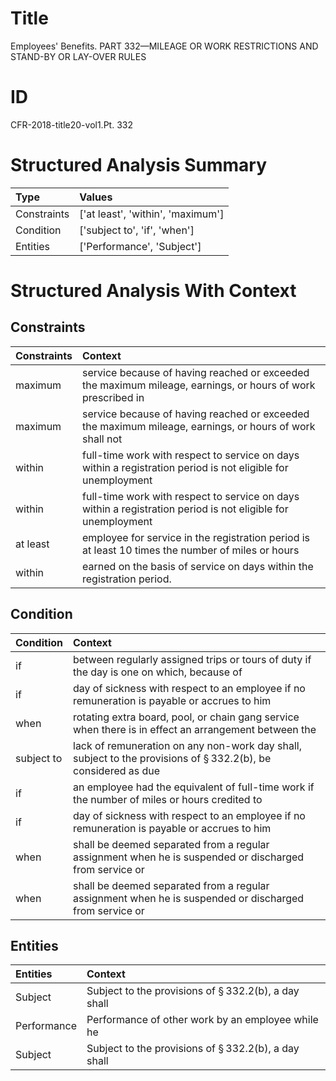 # Title

 Employees' Benefits. PART 332—MILEAGE OR WORK RESTRICTIONS AND STAND-BY OR LAY-OVER RULES


# ID

 CFR-2018-title20-vol1.Pt. 332


# Structured Analysis Summary

| Type        | Values                            |
|:------------|:----------------------------------|
| Constraints | ['at least', 'within', 'maximum'] |
| Condition   | ['subject to', 'if', 'when']      |
| Entities    | ['Performance', 'Subject']        |


# Structured Analysis With Context

 


## Constraints

| Constraints   | Context                                                                                                      |
|:--------------|:-------------------------------------------------------------------------------------------------------------|
| maximum       | service because of having reached or exceeded the maximum mileage, earnings, or hours of work prescribed in  |
| maximum       | service because of having reached or exceeded the maximum mileage, earnings, or hours of work shall not      |
| within        | full-time work with respect to service on days within a registration period is not eligible for unemployment |
| within        | full-time work with respect to service on days within a registration period is not eligible for unemployment |
| at least      | employee for service in the registration period is at least 10 times the number of miles or hours            |
| within        | earned on the basis of service on days within  the registration period.                                      |


## Condition

| Condition   | Context                                                                                                                  |
|:------------|:-------------------------------------------------------------------------------------------------------------------------|
| if          | between regularly assigned trips or tours of duty if the day is one on which, because of                                 |
| if          | day of sickness with respect to an employee if no remuneration is payable or accrues to him                              |
| when        | rotating extra board, pool, or chain gang service when there is in effect an arrangement between the                     |
| subject to  | lack of remuneration on any non-work day shall, subject to the provisions of &#167;&#8201;332.2(b), be considered as due |
| if          | an employee had the equivalent of full-time work if the number of miles or hours credited to                             |
| if          | day of sickness with respect to an employee if no remuneration is payable or accrues to him                              |
| when        | shall be deemed separated from a regular assignment when he is suspended or discharged from service or                   |
| when        | shall be deemed separated from a regular assignment when he is suspended or discharged from service or                   |


## Entities

| Entities    | Context                                                         |
|:------------|:----------------------------------------------------------------|
| Subject     | Subject to the provisions of &#167;&#8201;332.2(b), a day shall |
| Performance | Performance of other work by an employee while he               |
| Subject     | Subject to the provisions of &#167;&#8201;332.2(b), a day shall |


